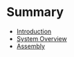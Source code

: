 # Summary

* [Introduction](README.md)
* [System Overview](system-overview.md)
* [Assembly](assembly.md)
